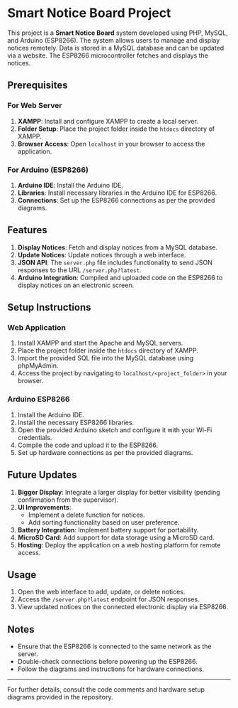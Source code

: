# Smart Notice Board Project

This project is a **Smart Notice Board** system developed using PHP, MySQL, and Arduino (ESP8266). The system allows users to manage and display notices remotely. Data is stored in a MySQL database and can be updated via a website. The ESP8266 microcontroller fetches and displays the notices.

## Prerequisites

### For Web Server
1. **XAMPP**: Install and configure XAMPP to create a local server.
2. **Folder Setup**: Place the project folder inside the `htdocs` directory of XAMPP.
3. **Browser Access**: Open `localhost` in your browser to access the application.

### For Arduino (ESP8266)
1. **Arduino IDE**: Install the Arduino IDE.
2. **Libraries**: Install necessary libraries in the Arduino IDE for ESP8266.
3. **Connections**: Set up the ESP8266 connections as per the provided diagrams.

## Features

1. **Display Notices**: Fetch and display notices from a MySQL database.
2. **Update Notices**: Update notices through a web interface.
3. **JSON API**: The `server.php` file includes functionality to send JSON responses to the URL `/server.php?latest`.
4. **Arduino Integration**: Compiled and uploaded code on the ESP8266 to display notices on an electronic screen.

## Setup Instructions

### Web Application
1. Install XAMPP and start the Apache and MySQL servers.
2. Place the project folder inside the `htdocs` directory of XAMPP.
3. Import the provided SQL file into the MySQL database using phpMyAdmin.
4. Access the project by navigating to `localhost/<project_folder>` in your browser.

### Arduino ESP8266
1. Install the Arduino IDE.
2. Install the necessary ESP8266 libraries.
3. Open the provided Arduino sketch and configure it with your Wi-Fi credentials.
4. Compile the code and upload it to the ESP8266.
5. Set up hardware connections as per the provided diagrams.

## Future Updates

1. **Bigger Display**: Integrate a larger display for better visibility (pending confirmation from the supervisor).
2. **UI Improvements**: 
   - Implement a delete function for notices.
   - Add sorting functionality based on user preference.
3. **Battery Integration**: Implement battery support for portability.
4. **MicroSD Card**: Add support for data storage using a MicroSD card.
5. **Hosting**: Deploy the application on a web hosting platform for remote access.

## Usage

1. Open the web interface to add, update, or delete notices.
2. Access the `/server.php?latest` endpoint for JSON responses.
3. View updated notices on the connected electronic display via ESP8266.

## Notes

- Ensure that the ESP8266 is connected to the same network as the server.
- Double-check connections before powering up the ESP8266.
- Follow the diagrams and instructions for hardware connections.

---
For further details, consult the code comments and hardware setup diagrams provided in the repository.

